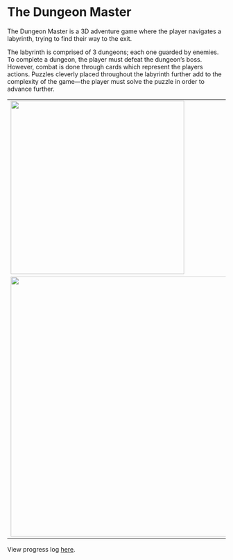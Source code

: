 # The Dungeon Master
The Dungeon Master is a 3D adventure game where the player navigates a labyrinth, trying to find their way to the exit. 

The labyrinth is comprised of 3 dungeons; each one guarded by enemies. To complete a dungeon, the player must defeat the dungeon’s boss. However, combat is done through cards which represent the players actions. Puzzles cleverly placed throughout the labyrinth further add to the complexity of the game—the player must solve the puzzle in order to advance further.

<table>
  <tr>
    <td><img src="https://i.imgur.com/EL5FDzh.jpg" width="400"></td>
    <td><img src="https://i.imgur.com/uY0uvpy.jpg" width="400"></td>
  </tr>
  <tr>
    <td><img src="https://i.imgur.com/n3hsVqF.jpg" width="600"></td>
    <td><img src="https://i.imgur.com/EaqZZqI.png" width="600"></td>
  </tr>
</table>

View progress log [here](https://imgur.com/a/PQEQ0).
